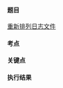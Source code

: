 #### 题目

[重新排列日志文件](https://leetcode-cn.com/problems/reorder-data-in-log-files/)

#### 考点



#### 关键点



#### 执行结果


